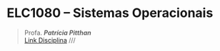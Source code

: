 # ELC1080 – Sistemas Operacionais

>Profa. ***Patrícia Pitthan***<br>
>[Link Disciplina](http://www-usr.inf.ufsm.br/~pitthan/so/so-2017-1)
>///
